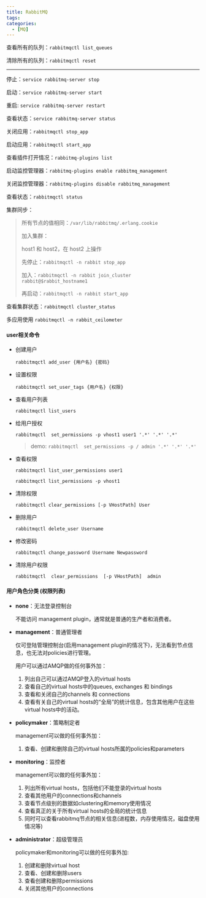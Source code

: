 ```yaml
---
title: RabbitMQ
tags: 
categories:
  - [MQ]
---
```






查看所有的队列：`rabbitmqctl list_queues`

清除所有的队列：`rabbitmqctl reset`

---

停止：`service rabbitmq-server stop`

启动：`service rabbitmq-server start`

重启:   `service rabbitmq-server restart`

查看状态：`service rabbitmq-server status`

关闭应用：`rabbitmqctl stop_app`

启动应用：`rabbitmqctl start_app`

查看插件打开情况：`rabbitmq-plugins list`

启动监控管理器：`rabbitmq-plugins enable rabbitmq_management`

关闭监控管理器：`rabbitmq-plugins disable rabbitmq_management`

查看状态：`rabbitmqctl status`

集群同步：

> 所有节点的值相同：`/var/lib/rabbitmq/.erlang.cookie`
>
> 加入集群：
>
> host1 和 host2，在 host2 上操作
>
> 先停止：`rabbitmqctl -n rabbit stop_app`
>
> 加入：`rabbitmqctl -n rabbit join_cluster rabbit@$rabbit_hostname1`
>
> 再启动：`rabbitmqctl -n rabbit start_app`

查看集群状态：`rabbitmqctl cluster_status`

多应用使用  `rabbitmqctl -n rabbit_ceilometer`





#### user相关命令

- 创建用户

  `rabbitmqctl add_user {用户名} {密码}`

- 设置权限

  `rabbitmqctl set_user_tags {用户名} {权限}`

- 查看用户列表

  `rabbitmqctl list_users`

- 给用户授权

  `rabbitmqctl  set_permissions -p vhost1 user1 '.*' '.*' '.*' `

  > demo: `rabbitmqctl  set_permissions -p / admin '.*' '.*' '.*' `

- 查看权限

  `rabbitmqctl list_user_permissions user1`

  `rabbitmqctl list_permissions -p vhost1`

- 清除权限

  `rabbitmqctl clear_permissions [-p VHostPath] User`

- 删除用户

  `rabbitmqctl delete_user Username`

- 修改密码

  `rabbitmqctl change_password Username Newpassword`

- 清除用户权限

  `rabbitmqctl  clear_permissions  [-p VHostPath]  admin`



#### 用户角色分类  (权限列表)

- **none**：无法登录控制台

  不能访问 management plugin，通常就是普通的生产者和消费者。

- **management**：普通管理者

  仅可登陆管理控制台(启用management plugin的情况下)，无法看到节点信息，也无法对policies进行管理。

  用户可以通过AMQP做的任何事外加： 

  1. 列出自己可以通过AMQP登入的virtual hosts
  2. 查看自己的virtual hosts中的queues, exchanges 和 bindings
  3. 查看和关闭自己的channels 和 connections
  4. 查看有关自己的virtual hosts的“全局”的统计信息，包含其他用户在这些virtual hosts中的活动。

- **policymaker**：策略制定者

  management可以做的任何事外加：

  1. 查看、创建和删除自己的virtual hosts所属的policies和parameters

- **monitoring**：监控者

  management可以做的任何事外加：

  1. 列出所有virtual hosts，包括他们不能登录的virtual hosts
  2. 查看其他用户的connections和channels
  3. 查看节点级别的数据如clustering和memory使用情况
  4. 查看真正的关于所有virtual hosts的全局的统计信息
  5. 同时可以查看rabbitmq节点的相关信息(进程数，内存使用情况，磁盘使用情况等)

- **administrator**：超级管理员

  policymaker和monitoring可以做的任何事外加:

  1. 创建和删除virtual host
  2. 查看、创建和删除users
  3. 查看创建和删除permissions
  4. 关闭其他用户的connections

